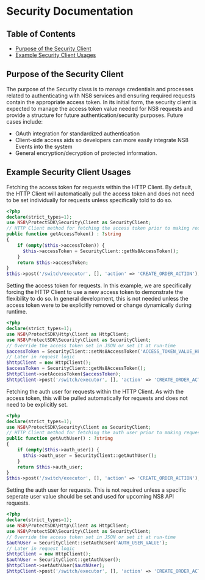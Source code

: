 # Security Documentation

## Table of Contents

- [Purpose of the Security Client](#purpose-of-the-security-client)
- [Example Security Client Usages](#example-security-client-usages)

## Purpose of the Security Client

The purpose of the Security class is to manage credentials and processes related
to authenticating with NS8 services and ensuring required requests contain the
appropriate access token. In its initial form, the security client is expected
to manage the access token value needed for NS8 requests and provide a structure
for future authentication/security purposes. Future cases include:

- OAuth integration for standardized authentication
- Client-side access aids so developers can more easily integrate NS8 Events
  into the system
- General encryption/decryption of protected information.

## Example Security Client Usages

Fetching the access token for requests within the HTTP Client. By default, the
HTTP Client will automatically pull the access token and does not need to be set
individually for requests unless specifically told to do so.

```php
<?php
declare(strict_types=1);
use NS8\ProtectSDK\Security\Client as SecurityClient;
// HTTP Client method for fetching the access token prior to making requests
public function getAccessToken() : ?string
{
    if (empty($this->accessToken)) {
      $this->accessToken = SecurityClient::getNs8AccessToken();
    }
    return $this->accessToken;
}
$this->post('/switch/executor', [], 'action' => 'CREATE_ORDER_ACTION');
```

Setting the access token for requests. In this example, we are specifically
forcing the HTTP Client to use a new access token to demonstrate the flexibility
to do so. In general development, this is not needed unless the access token
were to be explicitly removed or change dynamically during runtime.

```php
<?php
declare(strict_types=1);
use NS8\ProtectSDK\Http\Client as HttpClient;
use NS8\ProtectSDK\Security\Client as SecurityClient;
// Override the access token set in JSON or set it at run-time
$accessToken = SecurityClient::setNs8AccessToken('ACCESS_TOKEN_VALUE_HERE');
// Later in request logic
$httpClient = new HttpClient();
$accessToken = SecurityClient::getNs8AccessToken();
$httpClient->setAccessToken($accessToken);
$httpClient->post('/switch/executor', [], 'action' => 'CREATE_ORDER_ACTION');
```

Fetching the auth user for requests within the HTTP Client. As with the access
token, this will be pulled automatically for requests and does not need to be
explicitly set.

```php
<?php
declare(strict_types=1);
use NS8\ProtectSDK\Security\Client as SecurityClient;
// HTTP Client method for fetching the auth user prior to making requests
public function getAuthUser() : ?string
{
    if (empty($this->auth_user)) {
      $this->auth_user = SecurityClient::getAuthUser();
    }
    return $this->auth_user;
}
$this->post('/switch/executor', [], 'action' => 'CREATE_ORDER_ACTION');
```

Setting the auth user for requests. This is not required unless a specific
seperate user value should be set and used for upcoming NS8 API requests.

```php
<?php
declare(strict_types=1);
use NS8\ProtectSDK\Http\Client as HttpClient;
use NS8\ProtectSDK\Security\Client as SecurityClient;
// Override the access token set in JSON or set it at run-time
$authUser = SecurityClient::setAuthUser('AUTH_USER_VALUE');
// Later in request logic
$httpClient = new HttpClient();
$authUser = SecurityClient::getAuthUser();
$httpClient->setAuthUser($authUser);
$httpClient->post('/switch/executor', [], 'action' => 'CREATE_ORDER_ACTION');
```
